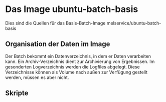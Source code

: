# Das Image ubuntu-batch-basis

Dies sind die Quellen für das Basis-Batch-Image melservice/ubuntu-batch-basis

## Organisation der Daten im Image

Der Batch bekommt ein Datenverzeichnis, in dem er Daten verarbeiten kann. Ein Archiv-Verzeichnis dient zur Archivierung von Ergebnissen. Im gesonderten Logverzeichnis werden die Logfiles abgelegt. Diese Verzeichnisse können als Volume nach außen zur Verfügung gestellt werden, müssen es aber nicht.

## Skripte

